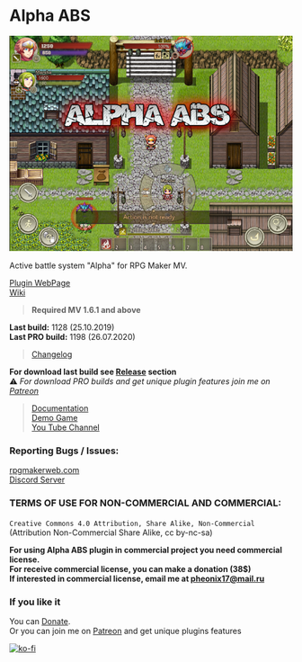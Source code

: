 # Alpha ABS

![](https://github.com/KageDesu/TestRepo/blob/master/2018-12-27_18-41-49.png)

Active battle system "Alpha" for RPG Maker MV.

[Plugin WebPage](https://kagedesuworkshop.blogspot.com/p/alpha-abs.html)  
[Wiki](https://github.com/KageDesu/Alpha-ABS/wiki)

> **Required MV 1.6.1 and above**  

**Last build:** 1128 (25.10.2019)  
**Last PRO build:** 1198 (26.07.2020)  

>[Changelog](https://github.com/KageDesu/Alpha-ABS/blob/master/Changelog.md)  

**For download last build see [Release](https://github.com/KageDesu/Alpha-ABS/releases) section**   
:warning: *For download PRO builds and get unique plugin features join me on [Patreon](https://www.patreon.com/KageDesu)*

 >[Documentation](https://www.dropbox.com/s/9prsj8ydayt4vqj/Alpha%20ABS%2012.pdf?dl=0)  
 >[Demo Game](https://www.dropbox.com/s/ous5sotyl31f6r6/AlphaABS_Demo.rar?dl=0)  
 >[You Tube Channel](https://www.youtube.com/channel/UCA3R61ojF5vp5tGwJ1YqdgQ?view_as=subscriber)  


### Reporting Bugs / Issues:
[rpgmakerweb.com](http://forums.rpgmakerweb.com/index.php?/topic/66713-abs-alpha-preview/)  
[Discord Server](https://discord.gg/8EE6PMv)

### TERMS OF USE FOR NON-COMMERCIAL AND COMMERCIAL:

`Creative Commons 4.0 Attribution, Share Alike, Non-Commercial`     
(Attribution Non-Commercial Share Alike, cc by-nc-sa)   

**For using Alpha ABS plugin in commercial project you need commercial license.**  
**For receive commercial license, you can make a donation (38$)**      
**If interested in commercial license, email me at pheonix17@mail.ru**


### If you like it
You can [Donate](https://www.paypal.com/cgi-bin/webscr?cmd=_s-xclick&hosted_button_id=AEG4RJ3CFR3N6).  
Or you can join me on [Patreon](https://www.patreon.com/KageDesu) and get unique plugins features

[![ko-fi](https://www.ko-fi.com/img/githubbutton_sm.svg)](https://ko-fi.com/V7V81FBXW)
